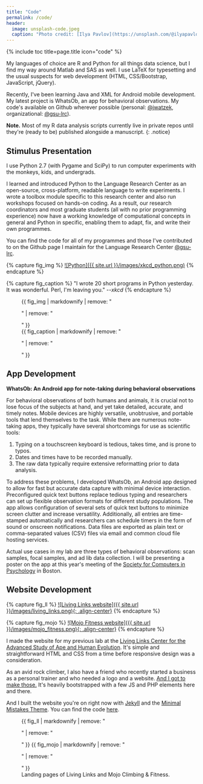 ```yaml
---
title: "Code"
permalink: /code/
header:
  image: unsplash-code.jpeg
  caption: "Photo credit: [Ilya Pavlov](https://unsplash.com/@ilyapavlov)"
---
```


{% include toc title=page.title icon="code" %}

My languages of choice are R and Python for all things data science, but I find my way around Matlab and SAS as well. I use LaTeX for typesetting and the usual suspects for web development (HTML, CSS/Bootstrap, JavaScript, jQuery). 

Recently, I've been learning Java and XML for Android mobile development. My latest project is WhatsOb, an app for behavioral observations. My code's available on Github wherever possible (personal: [@jwatzek](http://github.com/jwatzek), organizational: [@gsu-lrc](http://github.com/gsu-lrc)).

**Note.** Most of my R data analysis scripts currently live in private repos until they're (ready to be) published alongside a manuscript.
{: .notice}

## Stimulus Presentation

I use Python 2.7 (with Pygame and SciPy) to run computer experiments with the monkeys, kids, and undergrads. 

<!-- arcade table + sketchup design -->

I learned and introduced Python to the Language Research Center as an open-source, cross-platform, readable language to write experiments. I wrote a toolbox module specific to this research center and also run workshops focused on hands-on coding. As a result, our research coordinators and most graduate students (all with no prior programming experience) now have a working knowledge of computational concepts in general and Python in specific, enabling them to adapt, fix, and write their own programmes.

You can find the code for all of my programmes and those I've contributed to on the Github page I maintain for the Language Research Center [@gsu-lrc](http://github.com/gsu-lrc). 

{% capture fig_img %}
[![Python]({{ site.url }}/images/xkcd_python.png)](https://xkcd.com/353/)
{% endcapture %}

{% capture fig_caption %}
"I wrote 20 short programs in Python yesterday.  It was wonderful. Perl, I'm leaving you." --*xkcd*
{% endcapture %}

<figure>
  {{ fig_img | markdownify | remove: "<p>" | remove: "</p>" }}
  <figcaption>{{ fig_caption | markdownify | remove: "<p>" | remove: "</p>" }}</figcaption>
</figure>

## App Development

**WhatsOb: An Android app for note-taking during behavioral observations**

For behavioral observations of both humans and animals, it is crucial not to lose focus of the subjects at hand, and yet take detailed, accurate, and timely notes. Mobile devices are highly versatile, unobtrusive, and portable tools that lend themselves to the task. While there are numerous note-taking apps, they typically have several shortcomings for use as scientific tools: 

1. Typing on a touchscreen keyboard is tedious, takes time, and is prone to typos.
2. Dates and times have to be recorded manually.
3. The raw data typically require extensive reformatting prior to data analysis. 

To address these problems, I developed WhatsOb, an Android app designed to allow for fast but accurate data capture with minimal device interaction. Preconfigured quick text buttons replace tedious typing and researchers can set up flexible observation formats for different study populations. The app allows configuration of several sets of quick text buttons to minimize screen clutter and increase versatility. Additionally, all entries are time-stamped automatically and researchers can schedule timers in the form of sound or onscreen notifications. Data files are exported as plain text or comma-separated values (CSV) files via email and common cloud file hosting services. 

Actual use cases in my lab are three types of behavioral observations: scan samples, focal samples, and ad lib data collection. I will be presenting a poster on the app at this year's meeting of the [Society for Computers in Psychology](http://www.scip.ws/) in Boston.


## Website Development

{% capture fig_ll %}
[![Living Links website]({{ site.url }}/images/living_links.png){: .align-center}](http://emory.edu/LIVING_LINKS)
{% endcapture %}

{% capture fig_mojo %}
[![Mojo Fitness website]({{ site.url }}/images/mojo_fitness.png){: .align-center}](http://www.mojo.fitness)
{% endcapture %}

I made the website for my previous lab at the [Living Links Center for the Advanced Study of Ape and Human Evolution](http://emory.edu/LIVING_LINKS). It's simple and straightforward HTML and CSS from a time before responsive design was a consideration.

As an avid rock climber, I also have a friend who recently started a business as a personal trainer and who needed a logo and a website. [And I got to make those.](http://www.mojo.fitness/) It's heavily bootstrapped with a few JS and PHP elements here and there.

And I built the website you're on right now with [Jekyll](http://jekyllrb.com/) and  the [Minimal Mistakes Theme](https://mmistakes.github.io/minimal-mistakes/). You can find the code [here](http://github.com/jwatzek/jwatzek.github.io).

<figure class="half">
    {{ fig_ll | markdownify | remove: "<p>" | remove: "</p>" }}
    {{ fig_mojo | markdownify | remove: "<p>" | remove: "</p>" }}
    <figcaption>Landing pages of Living Links and Mojo Climbing & Fitness.</figcaption>
</figure>


